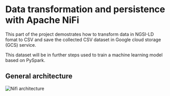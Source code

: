 # Data transformation and persistence with Apache NiFi 

This part of the project demostrates how to transform data in NGSI-LD fomat to CSV and save the collected CSV dataset in Google cloud storage (GCS) service. 

This dataset will be in further steps used to train a machine learning model based on PySpark. 

## General architecture 

![Nifi architecture](https://github.com/RihabFekii/PySpark-AI-service_Data-processing-NiFi/blob/master/Nifi/Images/NiFi_architecture.png)





